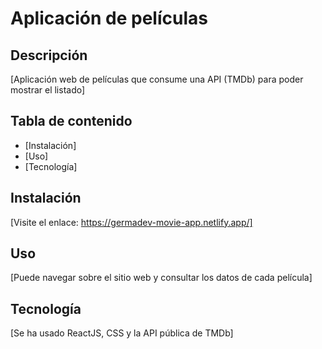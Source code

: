 # Aplicación de películas

## Descripción

[Aplicación web de películas que consume una API (TMDb) para poder mostrar el listado]

## Tabla de contenido

- [Instalación]
- [Uso]
- [Tecnología]

## Instalación

[Visite el enlace: https://germadev-movie-app.netlify.app/]

## Uso

[Puede navegar sobre el sitio web y consultar los datos de cada película]

## Tecnología

[Se ha usado ReactJS, CSS y la API pública de TMDb]